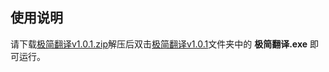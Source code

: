 ## 使用说明

请下载[极简翻译v1.0.1.zip](https://github.com/X-CenD-Hai/-/raw/master/build/%E6%9E%81%E7%AE%80%E7%BF%BB%E8%AF%91v1.0.1/%E6%9E%81%E7%AE%80%E7%BF%BB%E8%AF%91v1.0.1.zip)解压后双击[极简翻译v1.0.1](https://github.com/X-CenD-Hai/-/tree/master/build/%E6%9E%81%E7%AE%80%E7%BF%BB%E8%AF%91v1.0.1)文件夹中的 __极简翻译.exe__ 即可运行。

